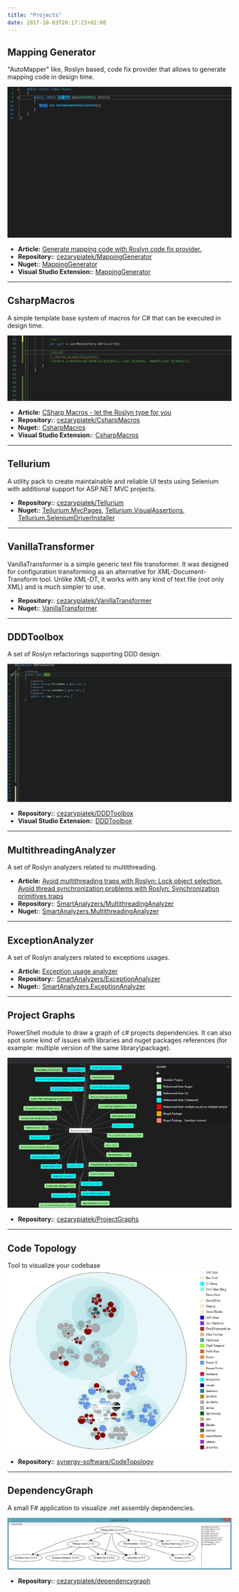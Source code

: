 ```yaml
---
title: "Projects"
date: 2017-10-03T20:17:23+02:00
---
```


## Mapping Generator
	
"AutoMapper" like, Roslyn based, code fix provider that allows to generate mapping code in design time.

![MappingGenerator in action](pure_mapping_method_animated.png)

- **Article:** [Generate mapping code with Roslyn code fix provider.](/post/generate-mapping-code-with-roslyn/)
- **Repository:**: [cezarypiatek/MappingGenerator](https://github.com/cezarypiatek/MappingGenerator)
- **Nuget:**: [MappingGenerator](https://www.nuget.org/packages/MappingGenerator/)
- **Visual Studio Extension:**: [MappingGenerator](https://marketplace.visualstudio.com/items?itemName=54748ff9-45fc-43c2-8ec5-cf7912bc3b84.mappinggenerator)

<hr/>

## CsharpMacros
 
A simple template base system of macros for C# that can be executed in design time.

![CsharpMacros in action](generate_assertions_animated.png)

- **Article:** [CSharp Macros - let the Roslyn type for you](/post/csharp-macros/)
- **Repository:**: [cezarypiatek/CsharpMacros](https://github.com/cezarypiatek/CsharpMacros)
- **Nuget:**: [CsharpMacros](https://www.nuget.org/packages/CsharpMacros/)
- **Visual Studio Extension:**: [CsharpMacros](https://marketplace.visualstudio.com/items?itemName=54748ff9-45fc-43c2-8ec5-cf7912bc3b84.csharpmacros2)

<hr/>

## Tellurium
 
A utility pack to create maintainable and reliable UI tests using Selenium with additional support for ASP.NET MVC projects.

- **Repository:**: [cezarypiatek/Tellurium](https://github.com/cezarypiatek/Tellurium)
- **Nuget:**: [Tellurium.MvcPages](https://www.nuget.org/packages/Tellurium.MvcPages/), [Tellurium.VisualAssertions](https://www.nuget.org/packages/Tellurium.VisualAssertions/), [Tellurium.SeleniumDriverInstaller](https://www.nuget.org/packages/Tellurium.SeleniumDriverInstaller/)


<hr/>

## VanillaTransformer
 
VanillaTransformer is a simple generic text file transformer. It was designed for configuration transforming as an alternative for XML-Document-Transform tool. Unlike XML-DT, it works with any kind of text file (not only XML) and is much simpler to use.

- **Repository:**: [cezarypiatek/VanillaTransformer](https://github.com/cezarypiatek/vanillatransformer)
- **Nuget:**: [VanillaTransformer](https://www.nuget.org/packages/VanillaTransformer/)


<hr/>

## DDDToolbox

A set of Roslyn refactorings supporting DDD design.

![DDDToolbox in action](dddtoolbox_animated.png)

- **Repository:**: [cezarypiatek/DDDToolbox](https://github.com/cezarypiatek/DDDToolbox)
- **Visual Studio Extension:**: [DDDToolbox](https://marketplace.visualstudio.com/items?itemName=54748ff9-45fc-43c2-8ec5-cf7912bc3b84.DDToolbox)


<hr/>

## MultithreadingAnalyzer

A set of Roslyn analyzers related to multithreading.

- **Article:** [Avoid multithreading traps with Roslyn: Lock object selection](/post/avoid-multithreading-traps-p1/), [Avoid thread synchronization problems with Roslyn: Synchronization primitives traps](/post/avoid-multithreading-traps-p2/)
- **Repository:**: [SmartAnalyzers/MultithreadingAnalyzer](https://github.com/smartanalyzers/MultithreadingAnalyzer)
- **Nuget:**: [SmartAnalyzers.MultithreadingAnalyzer](https://www.nuget.org/packages/SmartAnalyzers.MultithreadingAnalyzer/)

<hr/>

## ExceptionAnalyzer

A set of Roslyn analyzers related to exceptions usages.

- **Article:** [Exception usage analyzer](/post/exceptions-usages-analyzer//)
- **Repository:**: [SmartAnalyzers/ExceptionAnalyzer](https://github.com/smartanalyzers/ExceptionAnalyzer)
- **Nuget:**: [SmartAnalyzers.ExceptionAnalyzer](https://www.nuget.org/packages/SmartAnalyzers.ExceptionAnalyzer/)

<hr/>

## Project Graphs
	
PowerShell module to draw a graph of c# projects dependencies. It can also spot some kind of issues with libraries and nuget packages references (for example: multiple version of the same library\package).

![Project graphs example](project_graph.jpg)

- **Repository:**: [cezarypiatek/ProjectGraphs](https://github.com/cezarypiatek/ProjectGraphs)

<hr/>

## Code Topology
 
Tool to visualize your codebase
![Code Topology example](code_topology.jpg)

- **Repository:**: [synergy-software/CodeTopology](https://github.com/synergy-software/CodeTopology)
	
<hr/>

## DependencyGraph
 
A small F# application to visualize .net assembly dependencies.

![Dependency graph example](dependency_graph.jpg)

- **Repository:**: [cezarypiatek/dependencygraph](https://github.com/cezarypiatek/dependencygraph)	
	